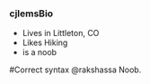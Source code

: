 ### cjlemsBio

- Lives in Littleton, CO
- Likes Hiking
- is a noob

#Correct syntax
@rakshassa Noob.
